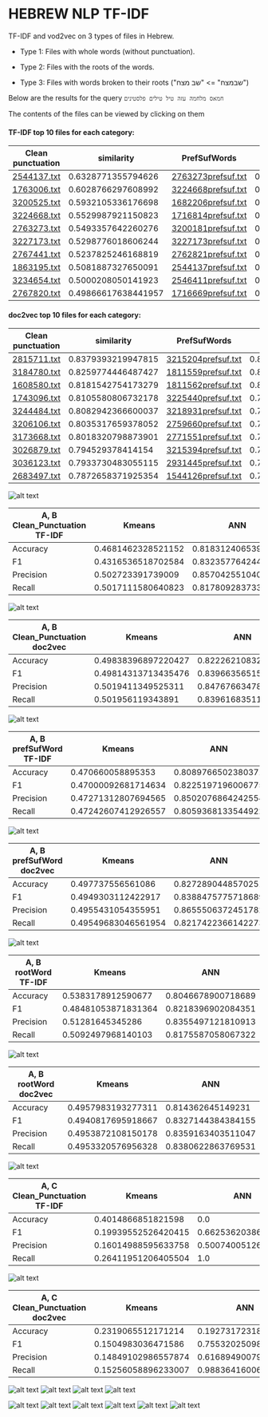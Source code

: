 # HEBREW NLP TF-IDF

TF-IDF and vod2vec on 3 types of files in Hebrew.

* Type 1: Files with whole words (without punctuation).

* Type 2: Files with the roots of the words.

* Type 3: Files with words broken to their roots ("שבמצח" => "שב מצח")

Below are the results for the query
`חמאס מלחמה עזה טיל טילים פלסטינים`

The contents of the files can be viewed by clicking on them

#### TF-IDF top 10 files for each category:

|**Clean punctuation**| similarity |**PrefSufWords**| similarity |**RootWord**| similarity |
| ------------- | ------------- | ------------- | ------------- |------------- | ------------- |
| [2544137.txt](docs/Clean_Punctuation/2544137.txt)|0.6328771355794626| [2763273prefsuf.txt](docs/Clean_Punctuation/2763273.txt)|0.2369911739213888|[2516532root.txt](docs/Clean_Punctuation/2516532.txt)|0.25789237861633374|
| [1763006.txt](docs/Clean_Punctuation/1763006.txt)|0.6028766297608992| [3224668prefsuf.txt](docs/Clean_Punctuation/3224668.txt)|0.2360844896168185|[1763006root.txt](docs/Clean_Punctuation/1763006.txt)|0.25522720092802675|
| [3200525.txt](docs/Clean_Punctuation/3200525.txt)|0.5932105336176698| [1682206prefsuf.txt](docs/Clean_Punctuation/1682206.txt)|0.23207942157980932|[2763273root.txt](docs/Clean_Punctuation/2763273.txt)|0.24829179106946508|
| [3224668.txt](docs/Clean_Punctuation/3224668.txt)|0.5529987921150823| [1716814prefsuf.txt](docs/Clean_Punctuation/1716814.txt)|0.21486838009209142|[2764728root.txt](docs/Clean_Punctuation/2764728.txt)|0.24366686574589502|
| [2763273.txt](docs/Clean_Punctuation/2763273.txt)|0.5493357642260276| [3200181prefsuf.txt](docs/Clean_Punctuation/3200181.txt)|0.2141802599463245|[3224668root.txt](docs/Clean_Punctuation/3224668.txt)|0.23987286401430108|
| [3227173.txt](docs/Clean_Punctuation/3227173.txt)|0.5298776018606244| [3227173prefsuf.txt](docs/Clean_Punctuation/3227173.txt)|0.21406999200178278|[2589060root.txt](docs/Clean_Punctuation/2589060.txt)|0.23731395822517332|
| [2767441.txt](docs/Clean_Punctuation/2767441.txt)|0.5237825246168819| [2762821prefsuf.txt](docs/Clean_Punctuation/2762821.txt)|0.2089475380770338|[3044679root.txt](docs/Clean_Punctuation/3044679.txt)|0.2358677035792669|
| [1863195.txt](docs/Clean_Punctuation/1863195.txt)|0.5081887327650091| [2544137prefsuf.txt](docs/Clean_Punctuation/2544137.txt)|0.20859923531448055|[3234654root.txt](docs/Clean_Punctuation/3234654.txt)|0.23536472642344508|
| [3234654.txt](docs/Clean_Punctuation/3234654.txt)|0.5000208050141923| [2546411prefsuf.txt](docs/Clean_Punctuation/2546411.txt)|0.207481033009436|[3200181root.txt](docs/Clean_Punctuation/3200181.txt)|0.23139911815232295|
| [2767820.txt](docs/Clean_Punctuation/2767820.txt)|0.49866617638441957| [1716669prefsuf.txt](docs/Clean_Punctuation/1716669.txt)|0.20698391367803537|[1716814root.txt](docs/Clean_Punctuation/1716814.txt)|0.22784591716399072|



#### doc2vec top 10 files for each category:

|**Clean punctuation**| similarity |**PrefSufWords**| similarity |**RootWord**| similarity |
| ------------- | ------------- | ------------- | ------------- |------------- | ------------- |
| [2815711.txt](docs/Clean_Punctuation/2815711.txt)|0.8379393219947815 | [3215204prefsuf.txt](docs/Clean_Punctuation/3215204.txt)|0.8451696634292603| [2654951root.txt](docs/Clean_Punctuation/2654951.txt)|0.8426624536514282|
| [3184780.txt](docs/Clean_Punctuation/3184780.txt)|0.8259774446487427 | [1811559prefsuf.txt](docs/Clean_Punctuation/1811559.txt)|0.8209106922149658| [3204941root.txt](docs/Clean_Punctuation/3204941.txt)|0.8411526679992676|
| [1608580.txt](docs/Clean_Punctuation/1608580.txt)|0.8181542754173279 | [1811562prefsuf.txt](docs/Clean_Punctuation/1811562.txt)|0.8071666955947876| [1811562root.txt](docs/Clean_Punctuation/1811562.txt)|0.814696192741394|
| [1743096.txt](docs/Clean_Punctuation/1743096.txt)|0.8105580806732178 | [3225440prefsuf.txt](docs/Clean_Punctuation/3225440.txt)|0.7961132526397705| [1853284root.txt](docs/Clean_Punctuation/1853284.txt)|0.8077710866928101|
| [3244484.txt](docs/Clean_Punctuation/3244484.txt)|0.8082942366600037 | [3218931prefsuf.txt](docs/Clean_Punctuation/3218931.txt)|0.7953389286994934| [2649467root.txt](docs/Clean_Punctuation/2649467.txt)|0.8067579865455627|
| [3206106.txt](docs/Clean_Punctuation/3206106.txt)|0.8035317659378052 | [2759660prefsuf.txt](docs/Clean_Punctuation/2759660.txt)|0.7943722605705261| [3164207root.txt](docs/Clean_Punctuation/3164207.txt)|0.79481041431427|
| [3173668.txt](docs/Clean_Punctuation/3173668.txt)|0.8018320798873901 | [2771551prefsuf.txt](docs/Clean_Punctuation/2771551.txt)|0.7932097315788269| [3125850root.txt](docs/Clean_Punctuation/3125850.txt)|0.7935506105422974|
| [3026879.txt](docs/Clean_Punctuation/3026879.txt)|0.794529378414154|  [3215394prefsuf.txt](docs/Clean_Punctuation/3215394.txt)|0.7927966713905334| [3173668root.txt](docs/Clean_Punctuation/3173668.txt)|0.7855309844017029|
| [3036123.txt](docs/Clean_Punctuation/3036123.txt)|0.7933730483055115 | [2931445prefsuf.txt](docs/Clean_Punctuation/2931445.txt)|0.7896900773048401| [1811559root.txt](docs/Clean_Punctuation/1811559.txt)|0.7811357975006104|
| [2683497.txt](docs/Clean_Punctuation/2683497.txt)|0.7872658371925354 | [1544126prefsuf.txt](docs/Clean_Punctuation/1544126.txt)|0.7872987389564514| [3209043root.txt](docs/Clean_Punctuation/3209043.txt)|0.776106595993042|



![alt text](plots/A,%20B%20Clean_Punctuation%20TF-IDF.png)

| A, B Clean_Punctuation TF-IDF | Kmeans | ANN | 
| ------------- | ------------- | ------------- |
Accuracy | 0.4681462328521152 | 0.818312406539917 |
F1 | 0.4316536518702584 | 0.8323577642440796 |
Precision | 0.502723391739009 | 0.8570425510406494 |
Recall | 0.5017111580640823 | 0.8178092837333679 |

![alt text](plots/A,%20B%20Clean_Punctuation%20doc2vec.png)

| A, B Clean_Punctuation doc2vec | Kmeans | ANN | 
| ------------- | ------------- | ------------- |
Accuracy | 0.49838396897220427 | 0.8222621083259583 |
F1 | 0.49814313713435476 | 0.839663565158844 |
Precision | 0.5019411349525311 | 0.8476766347885132 |
Recall | 0.501956119343891 | 0.8396168351173401 |

![alt text](plots/A,%20B%20prefSufWord%20TF-IDF.png)

| A, B prefSufWord  TF-IDF | Kmeans | ANN | 
| ------------- | ------------- | ------------- |
Accuracy | 0.470660058895353 | 0.8089766502380371  |
F1 | 0.47000092681714634 | 0.8225197196006775  |
Precision | 0.47271312807694565 | 0.8502076864242554  |
Recall | 0.47242607412926557 | 0.8059368133544922  |

![alt text](plots/A,%20B%20prefSufWord%20doc2vec.png)

| A, B prefSufWord  doc2vec | Kmeans | ANN | 
| ------------- | ------------- | ------------- |
Accuracy | 0.497737556561086 | 0.8272890448570251 |
F1 | 0.4949303112422917 | 0.8388475775718689 |
Precision | 0.4955431054355951 | 0.8655506372451782 |
Recall | 0.49549683046561954 | 0.8217422366142273 |

![alt text](plots/A,%20B%20rootWord%20TF-IDF.png)

| A, B rootWord TF-IDF| Kmeans | ANN | 
| ------------- | ------------- | ------------- |
Accuracy | 0.5383178912590677  | 0.8046678900718689  |
F1 | 0.48481053871831364  | 0.8218396902084351  |
Precision | 0.51281645345286  | 0.8355497121810913  |
Recall | 0.5092497968140103  | 0.8175587058067322  |

![alt text](plots/A,%20B%20rootWord%20doc2vec.png)

| A, B rootWord doc2vec | Kmeans | ANN | 
| ------------- | ------------- | ------------- |
Accuracy | 0.4957983193277311 | 0.814362645149231 |
F1 | 0.4940817695918667 | 0.8327144384384155 |
Precision | 0.4953872108150178 | 0.8359163403511047 |
Recall | 0.4953320576956328 | 0.8380622863769531 |

![alt text](plots/A,%20C%20Clean_Punctuation%20TF-IDF.png)

| A, C Clean_Punctuation TF-IDF | Kmeans | ANN | 
| ------------- | ------------- | ------------- |
Accuracy | 0.4014866851821598 | 0.0|
F1 | 0.19939552526420415 | 0.6625362038612366 |
Precision | 0.16014988595633758 | 0.5007400512695312 |
Recall | 0.26411951206405504 | 1.0 |

![alt text](plots/A,%20C%20Clean_Punctuation%20doc2vec.png)

| A, C Clean_Punctuation doc2vec | Kmeans | ANN | 
| ------------- | ------------- | ------------- |
Accuracy | 0.2319065512171214 | 0.19273172318935394 |
F1 | 0.1504983036471586 | 0.7553202509880066 |
Precision | 0.14849102986557874 | 0.6168949007987976 |
Recall | 0.15256058896233007 | 0.9883641600608826 |

![alt text](plots/A,%20C%20prefSufWord%20TF-IDF.png)
![alt text](plots/A,%20C%20prefSufWord%20doc2vec.png)
![alt text](plots/A,%20C%20rootWord%20TF-IDF.png)
![alt text](plots/A,%20C%20rootWord%20doc2vec.png)

![alt text](plots/C,%20B%20Clean_Punctuation%20TF-IDF.png)
![alt text](plots/C,%20B%20Clean_Punctuation%20doc2vec.png)
![alt text](plots/C,%20B%20prefSufWord%20TF-IDF.png)
![alt text](plots/C,%20B%20prefSufWord%20doc2vec.png)
![alt text](plots/C,%20B%20rootWord%20TF-IDF.png)
![alt text](plots/C,%20B%20rootWord%20doc2vec.png)







